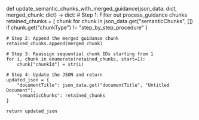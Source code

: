 def update_semantic_chunks_with_merged_guidance(json_data: dict, merged_chunk: dict) -> dict:
    # Step 1: Filter out process_guidance chunks
    retained_chunks = [
        chunk for chunk in json_data.get("semanticChunks", [])
        if chunk.get("chunkType") != "step_by_step_procedure"
    ]

    # Step 2: Append the merged guidance chunk
    retained_chunks.append(merged_chunk)

    # Step 3: Reassign sequential chunk IDs starting from 1
    for i, chunk in enumerate(retained_chunks, start=1):
        chunk["chunkId"] = str(i)

    # Step 4: Update the JSON and return
    updated_json = {
        "documentTitle": json_data.get("documentTitle", "Untitled Document"),
        "semanticChunks": retained_chunks
    }

    return updated_json
